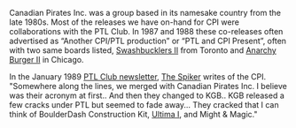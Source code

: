 Canadian Pirates Inc. was a group based in its namesake country from the late 1980s. Most of the releases we have on-hand for CPI were collaborations with the PTL Club. In 1987 and 1988 these co-releases often advertised as “Another CPI/PTL production” or “PTL and CPI Present”, often with two same boards listed, [Swashbucklers II](https://demozoo.org/bbs/3668/) from Toronto and [Anarchy Burger II](https://demozoo.org/bbs/3823/) in Chicago.

In the January 1989 [PTL Club newsletter](/f/ad4905), [The Spiker](/p/the-spiker) writes of the CPI. 
"Somewhere along the lines, we merged with Canadian Pirates Inc. I believe was their acronym at first.. And then they changed to KGB.. KGB released a few cracks under PTL but seemed to fade away... They cracked that I can think of BoulderDash Construction Kit, [Ultima I](/f/ae3f82), and Might & Magic."